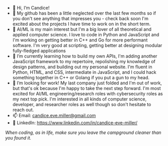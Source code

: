 - 👋 Hi, I’m Candice!
- 👻 My github has been a little neglected over the last few months so if you don't see anything that impresses you - check back soon I'm excited about the projects I have time to work on in the short term.
- 👀 AI/ML is my main interest but I'm a big lover of all theoretical and applied computer science. I love to code in Python and JavaScript and I'm working on getting better in C++ and Go for more performant software. I'm very good at scripting, getting better at designing modular fully-fledged applications
- 🌱 I’m currently learning how to build my own APIs, I'm adding another JavaScript framework to my repertoire, repolishing my knowledge of design patterns, and building out my personal website. I'm fluent in Python, HTML, and CSS, intermediate in JavaScript, and I could hack something together in C++ or Golang if you put a gun to my head.
- 💞️ I’m looking for work! My last company just folded and I'm out of work, but that's ok because I'm happy to take the next step forward. I'm most excited for AI/ML engineering/research roles with cybersecurity roles as my next top pick. I'm interested in all kinds of computer science, developer, and researcher roles as well though so don't hesitate to reach out.
- 📫 Email: candice.eve.miller@gmail.com
- 💼 LinkedIn: https://www.linkedin.com/in/candice-eve-miller/

*When coding, as in life, make sure you leave the campground cleaner than you found it.*
